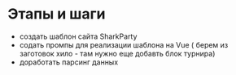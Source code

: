 # Этапы и шаги
- создать шаблон сайта SharkParty
- содать промпы для реализации шаблона на Vue ( берем из заготовок хило - там нужно еще добавть блок турнира)
- доработать парсинг данных
